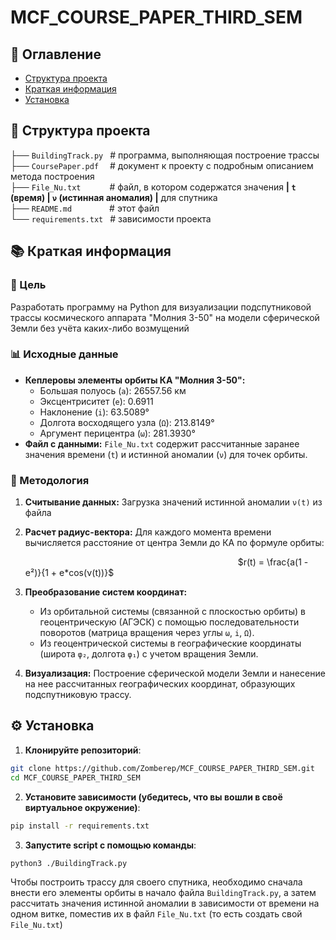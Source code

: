 # MCF_COURSE_PAPER_THIRD_SEM

## 📌 Оглавление
- [Структура проекта](#-структура-проекта)
- [Краткая информация](#-краткая-информация)
- [Установка](#-установка)

## 📁 Структура проекта
├── `BuildingTrack.py` &ensp;# программа, выполняющая построение трассы <br>
├── `CoursePaper.pdf` &ensp;&ensp;# документ к проекту с подробным описанием метода построения <br>
├── `File_Nu.txt` &emsp;&emsp;&ensp;&ensp;# файл, в котором содержатся значения **| `t` (время) | `ν` (истинная аномалия) |** для спутника<br>
├── `README.md` &emsp;&emsp;&emsp;&ensp;&ensp;# этот файл <br>
└── `requirements.txt` &ensp;# зависимости проекта <br>

## 📚 Краткая информация

### 🎯 Цель
Разработать программу на Python для визуализации подспутниковой трассы космического аппарата "Молния 3-50" на модели сферической Земли без учёта каких-либо возмущений

### 📊 Исходные данные
*   **Кеплеровы элементы орбиты КА "Молния 3-50":**
    *   Большая полуось (`a`): 26557.56 км
    *   Эксцентриситет (`e`): 0.6911
    *   Наклонение (`i`): 63.5089°
    *   Долгота восходящего узла (`Ω`): 213.8149°
    *   Аргумент перицентра (`ω`): 281.3930°
*   **Файл с данными:** `File_Nu.txt` содержит рассчитанные заранее значения времени (`t`) и истинной аномалии (`ν`) для точек орбиты.

### 📖 Методология
1.  **Считывание данных:** Загрузка значений истинной аномалии `ν(t)` из файла
2.  **Расчет радиус-вектора:** Для каждого момента времени вычисляется расстояние от центра Земли до КА по формуле орбиты:

    &emsp;&emsp;&emsp;&emsp;&emsp;&emsp;&emsp;&emsp;&emsp;&emsp;&emsp;&emsp;&emsp;&emsp;&emsp;&emsp;&emsp;&emsp;&emsp;&emsp;&emsp;&emsp;&emsp;&emsp; $r(t) = \frac{a(1 - e²)}{1 + e*cos(ν(t))}$
    
4.  **Преобразование систем координат:**
    *   Из орбитальной системы (связанной с плоскостью орбиты) в геоцентрическую (АГЭСК) с помощью последовательности поворотов (матрица вращения через углы `ω`, `i`, `Ω`).
    *   Из геоцентрической системы в географические координаты (широта `φ₂`, долгота `φ₁`) с учетом вращения Земли.
5.  **Визуализация:** Построение сферической модели Земли и нанесение на нее рассчитанных географических координат, образующих подспутниковую трассу.

<a id="-установка"></a>
## ⚙️ Установка

1. **Клонируйте репозиторий**:
```bash
git clone https://github.com/Zomberep/MCF_COURSE_PAPER_THIRD_SEM.git
cd MCF_COURSE_PAPER_THIRD_SEM
```
2. **Установите зависимости (убедитесь, что вы вошли в своё виртуальное окружение)**:
```bash
pip install -r requirements.txt
```
3. **Запустите script с помощью команды**:
```bash
python3 ./BuildingTrack.py
```

Чтобы построить трассу для своего спутника, необходимо сначала внести его элементы орбиты в начало файла `BuildingTrack.py`, а затем рассчитать значения истинной аномалии в зависимости от времени на одном витке, поместив их в файл `File_Nu.txt` (то есть создать свой `File_Nu.txt`)
